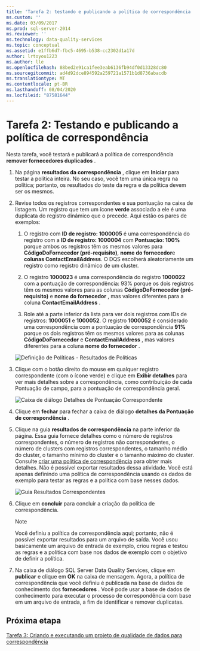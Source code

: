 ```yaml
---
title: 'Tarefa 2: testando e publicando a política de correspondência | Microsoft Docs'
ms.custom: ''
ms.date: 03/09/2017
ms.prod: sql-server-2014
ms.reviewer: ''
ms.technology: data-quality-services
ms.topic: conceptual
ms.assetid: e1ffb6d7-fbc5-4695-b538-cc2302d1a17d
author: lrtoyou1223
ms.author: lle
ms.openlocfilehash: 88bed2e91ca1fee3eab6136fb94df0d13328dc80
ms.sourcegitcommit: ad4d92dce894592a259721a1571b1d8736abacdb
ms.translationtype: MT
ms.contentlocale: pt-BR
ms.lasthandoff: 08/04/2020
ms.locfileid: "87581644"
---
```

# <a name="task-2-testing-and-publishing-the-matching-policy"></a>Tarefa 2: Testando e publicando a política de correspondência
  Nesta tarefa, você testará e publicará a política de correspondência **remover fornecedores duplicados** .  
  
1.  Na página **resultados da correspondência** , clique em **Iniciar** para testar a política inteira. No seu caso, você tem uma única regra na política; portanto, os resultados do teste da regra e da política devem ser os mesmos.  
  
2.  Revise todos os registros correspondentes e sua pontuação na caixa de listagem. Um registro que tem um ícone **verde** associado a ele é uma duplicata do registro dinâmico que o precede. Aqui estão os pares de exemplos:  
  
    1.  O registro com **ID de registro: 1000005** é uma correspondência do registro com a **ID de registro: 1000004** com **Pontuação: 100%** porque ambos os registros têm os mesmos valores para **CódigoDoFornecedor (pré-requisito)**, **nome do fornecedor**e **colunas ContactEmailAddress**. O DQS escolherá aleatoriamente um registro como registro dinâmico de um cluster.  
  
    2.  O registro **1000023** é uma correspondência do registro **1000022** com a pontuação de correspondência: 93% porque os dois registros têm os mesmos valores para as colunas **CódigoDoFornecedor (pré-requisito)** e **nome do fornecedor** , mas valores diferentes para a coluna **ContactEmailAddress** .  
  
    3.  Role até a parte inferior da lista para ver dois registros com IDs de registros: **1000051** e **1000052**. O registro **1000052** é considerado uma correspondência com a pontuação de correspondência **91%** porque os dois registros têm os mesmos valores para as colunas **CódigoDoFornecedor** e **ContactEmailAddress** , mas valores diferentes para a coluna **nome do fornecedor** .  
  
     ![Definição de Políticas - Resultados de Políticas](../../2014/tutorials/media/et-testingandpublishingthematchingpolicy-01.jpg "Definição de Políticas - Resultados de Políticas")  
  
3.  Clique com o botão direito do mouse em qualquer registro correspondente (com o ícone verde) e clique em **Exibir detalhes** para ver mais detalhes sobre a correspondência, como contribuição de cada Pontuação de campo, para a pontuação de correspondência geral.  
  
     ![Caixa de diálogo Detalhes de Pontuação Correspondente](../../2014/tutorials/media/et-testingandpublishingthematchingpolicy-02.jpg "Caixa de diálogo Detalhes de Pontuação Correspondente")  
  
4.  Clique em **fechar** para fechar a caixa de diálogo **detalhes da Pontuação de correspondência** .  
  
5.  Clique na guia **resultados de correspondência** na parte inferior da página. Essa guia fornece detalhes como o número de registros correspondentes, o número de registros não correspondentes, o número de clusters com registros correspondentes, o tamanho médio do cluster, o tamanho mínimo do cluster e o tamanho máximo do cluster. Consulte [criar uma política de correspondência](https://msdn.microsoft.com/library/hh270290.aspx) para obter mais detalhes. Não é possível exportar resultados dessa atividade. Você está apenas definindo uma política de correspondência usando os dados de exemplo para testar as regras e a política com base nesses dados.  
  
     ![Guia Resultados Correspondentes](../../2014/tutorials/media/et-testingandpublishingthematchingpolicy-03.jpg "Guia Resultados Correspondentes")  
  
6.  Clique em **concluir** para concluir a criação da política de correspondência.  
  
    > [!NOTE]  
    >  Você definiu a política de correspondência aqui; portanto, não é possível exportar resultados para um arquivo de saída. Você usou basicamente um arquivo de entrada de exemplo, criou regras e testou as regras e a política com base nos dados de exemplo com o objetivo de definir a política.  
  
7.  Na caixa de diálogo SQL Server Data Quality Services, clique em **publicar** e clique em **OK** na caixa de mensagem. Agora, a política de correspondência que você definiu é publicada na base de dados de conhecimento dos **fornecedores** . Você pode usar a base de dados de conhecimento para executar o processo de correspondência com base em um arquivo de entrada, a fim de identificar e remover duplicatas.  
  
## <a name="next-step"></a>Próxima etapa  
 [Tarefa 3: Criando e executando um projeto de qualidade de dados para correspondência](../../2014/tutorials/task-3-creating-and-running-a-data-quality-project-for-matching.md)  
  
  
